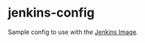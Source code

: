 # jenkins-config

Sample config to use with the [Jenkins Image](https://github.com/buildit/jenkins-image).

